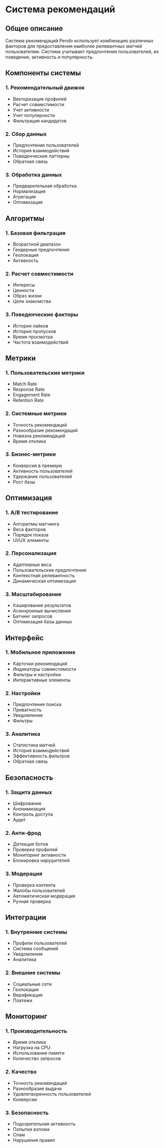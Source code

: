 # Система рекомендаций

## Общее описание

Система рекомендаций Pendo использует комбинацию различных факторов для предоставления наиболее релевантных матчей пользователям. Система учитывает предпочтения пользователей, их поведение, активность и популярность.

## Компоненты системы

### 1. Рекомендательный движок
- Векторизация профилей
- Расчет совместимости
- Учет активности
- Учет популярности
- Фильтрация кандидатов

### 2. Сбор данных
- Предпочтения пользователей
- История взаимодействий
- Поведенческие паттерны
- Обратная связь

### 3. Обработка данных
- Предварительная обработка
- Нормализация
- Агрегация
- Оптимизация

## Алгоритмы

### 1. Базовая фильтрация
- Возрастной диапазон
- Гендерные предпочтения
- Геолокация
- Активность

### 2. Расчет совместимости
- Интересы
- Ценности
- Образ жизни
- Цели знакомства

### 3. Поведенческие факторы
- История лайков
- История пропусков
- Время просмотра
- Частота взаимодействий

## Метрики

### 1. Пользовательские метрики
- Match Rate
- Response Rate
- Engagement Rate
- Retention Rate

### 2. Системные метрики
- Точность рекомендаций
- Разнообразие рекомендаций
- Новизна рекомендаций
- Время отклика

### 3. Бизнес-метрики
- Конверсия в премиум
- Активность пользователей
- Удержание пользователей
- Рост базы

## Оптимизация

### 1. A/B тестирование
- Алгоритмы матчинга
- Веса факторов
- Порядок показа
- UI/UX элементы

### 2. Персонализация
- Адаптивные веса
- Пользовательские предпочтения
- Контекстная релевантность
- Динамическая оптимизация

### 3. Масштабирование
- Кэширование результатов
- Асинхронные вычисления
- Батчинг запросов
- Оптимизация базы данных

## Интерфейс

### 1. Мобильное приложение
- Карточки рекомендаций
- Индикаторы совместимости
- Фильтры и настройки
- Интерактивные элементы

### 2. Настройки
- Предпочтения поиска
- Приватность
- Уведомления
- Фильтры

### 3. Аналитика
- Статистика матчей
- История взаимодействий
- Эффективность фильтров
- Обратная связь

## Безопасность

### 1. Защита данных
- Шифрование
- Анонимизация
- Контроль доступа
- Аудит

### 2. Анти-фрод
- Детекция ботов
- Проверка профилей
- Мониторинг активности
- Блокировка нарушителей

### 3. Модерация
- Проверка контента
- Жалобы пользователей
- Автоматическая модерация
- Ручная проверка

## Интеграции

### 1. Внутренние системы
- Профили пользователей
- Система сообщений
- Уведомления
- Аналитика

### 2. Внешние системы
- Социальные сети
- Геолокация
- Верификация
- Платежи

## Мониторинг

### 1. Производительность
- Время отклика
- Нагрузка на CPU
- Использование памяти
- Количество запросов

### 2. Качество
- Точность рекомендаций
- Разнообразие выдачи
- Удовлетворенность пользователей
- Конверсии

### 3. Безопасность
- Подозрительная активность
- Попытки взлома
- Спам
- Нарушения правил
